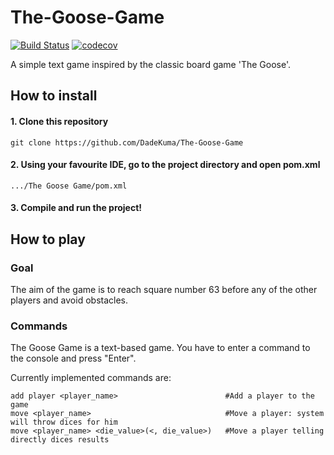 # The-Goose-Game
[![Build Status](https://travis-ci.com/DadeKuma/The-Goose-Game.svg?branch=master)](https://travis-ci.com/DadeKuma/The-Goose-Game)
[![codecov](https://codecov.io/gh/DadeKuma/The-Goose-Game/branch/master/graph/badge.svg)](https://codecov.io/gh/DadeKuma/The-Goose-Game)

A simple text game inspired by the classic board game 'The Goose'.

## How to install
#### 1. Clone this repository
```
git clone https://github.com/DadeKuma/The-Goose-Game
```

#### 2. Using your favourite IDE, go to the project directory and open pom.xml
```
.../The Goose Game/pom.xml
```

#### 3. Compile and run the project!

## How to play

### Goal
The aim of the game is to reach square number 63 before any of the other players and avoid obstacles.

### Commands
The Goose Game is a text-based game. You have to enter a command to the console and press "Enter".

Currently implemented commands are:

```
add player <player_name>                        #Add a player to the game
move <player_name>                              #Move a player: system will throw dices for him
move <player_name> <die_value>(<, die_value>)   #Move a player telling directly dices results
```
